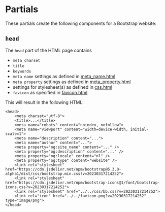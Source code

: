 # Partials

These partials create the following components for a Bootstrap website:

## `head`
The `head` part of the HTML page contains
- `meta charset`
- `title`
- `keywords`
- `meta name` settings as defined in [meta_name.html](meta_name.html)
- `meta property` settings as defined in [meta_property.html](meta_property.html)
- settings for stylesheet(s) as defined in [css.html](css.html)
- `favicon` as specified in [favicon.html](favicon.html)

This will result in the following HTML:

```
<head>
    <meta charset="utf-8">
    <title>...</title>
    <meta name="robots" content="noindex, nofollow">
    <meta name="viewport" content="width=device-width, initial-scale=1">
    <meta name="description" content="...">
    <meta name="author" content="...">
    <meta property="og:site_name" content="..." />
    <meta property="og:description" content="..." />
    <meta property="og:locale" content="nl" />
    <meta property="og:type" content="website" />
    <link rel="stylesheet" href="https://cdn.jsdelivr.net/npm/bootstrap@5.3.0-alpha1/dist/css/bootstrap.min.css?v=20230317214252">
    <link rel="stylesheet" href="https://cdn.jsdelivr.net/npm/bootstrap-icons@1/font/bootstrap-icons.css?v=20230317214252">
    <link rel="stylesheet" href="../../css/bb.css?v=20230317214252">
    <link rel="icon" href="../../favicon.png?v=20230317214252" type="image/png">
</head>
```

